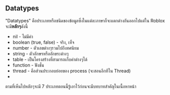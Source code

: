 ## Datatypes
"Datatypes" คือประเภทหรือชนิดของข้อมูลซึ่งในแต่ละภาษาก็จะแตกต่างกันออกไปแต่ใน Roblox จะมี**หลักๆ**ดังนี้

- nil - ไม่มีค่า
- boolean (true, false) - จริง, เท็จ
- number - ตัวเลขต่างๆรวมไปถึงทศนิยม
- string - ตัวอักษรหรืออักขระต่างๆ
- table - เป็นโครงสร้างที่สามารถเก็บค่าต่างๆได้
- function - ฟังชั่น
- thread - คือส่วนประกอบย่อยของ process (จะสอนอีกทีใน Thread)
- 
ตามที่เห็นไปหลักๆจะมี 7 ประเภทตอนนี้รู้เอาไว้ก่อนจะมีบทบาทสำคัญในเนื้อหาหน้า
